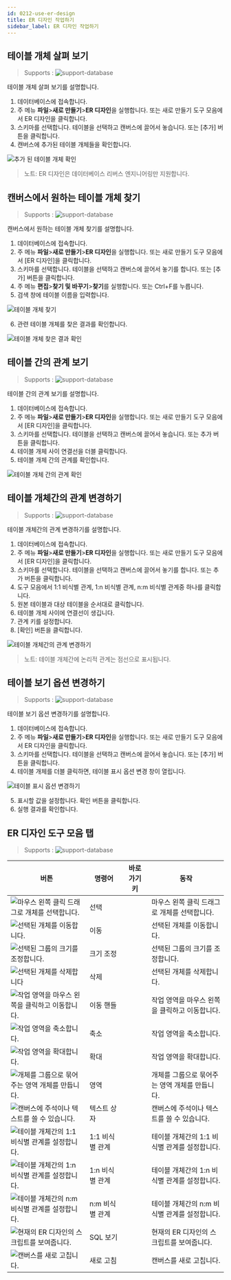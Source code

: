 ```yaml
---
id: 0212-use-er-design
title: ER 디자인 작업하기
sidebar_label: ER 디자인 작업하기
---
```


## 테이블 개체 살펴 보기
> Supports :
> ![support-database](<http://www.sqlgate.com/docs-badge/oracle,mysql,mariadb,postgresql,sqlserver,db2,tibero>)

테이블 개체 살펴 보기를 설명합니다.

1. 데이터베이스에 접속합니다.
2. 주 메뉴 **파일**>**새로 만들기**>**ER 디자인**을 실행합니다. 또는 새로 만들기 도구 모음에서 ER 디자인을 클릭합니다.
3. 스키마를 선택합니다. 테이블을 선택하고 캔버스에 끌어서 놓습니다. 또는 [추가] 버튼을 클릭합니다.
4. 캔버스에 추가된 테이블 개체들을 확인합니다.

![추가 된 테이블 개체 확인](https://s3.ap-northeast-2.amazonaws.com/sqlgate-resource/captures/erDesign/erDesign-viewTable-ko.png)

> 노트: ER 디자인은 데이터베이스 리버스 엔지니어링만 지원합니다.


## 캔버스에서 원하는 테이블 개체 찾기
> Supports :
> ![support-database](<http://www.sqlgate.com/docs-badge/oracle,mysql,mariadb,postgresql,sqlserver,db2,tibero>)

캔버스에서 원하는 테이블 개체 찾기를 설명합니다.

1. 데이터베이스에 접속합니다.
2. 주 메뉴 **파일**>**새로 만들기**>**ER 디자인**을 실행합니다. 또는 새로 만들기 도구 모음에서 [ER 디자인]을 클릭합니다.
3. 스키마를 선택합니다. 테이블을 선택하고 캔버스에 끌어서 놓기를 합니다. 또는 [추가] 버튼을 클릭합니다.
4. 주 메뉴 **편집**>**찾기 및 바꾸기**>**찾기**를 실행합니다. 또는 Ctrl+F를 누릅니다.
5. 검색 창에 테이블 이름을 입력합니다.

![테이블 개체 찾기](https://s3.ap-northeast-2.amazonaws.com/sqlgate-resource/captures/erDesign/erDesign-findTableOnCanvas-ko.png)

6. 관련 테이블 개체를 찾은 결과를 확인합니다.

![테이블 개체 찾은 결과 확인](https://s3.ap-northeast-2.amazonaws.com/sqlgate-resource/captures/erDesign/erDesign-findTableOnCanvas-01-ko.png)


## 테이블 간의 관계 보기
> Supports :
> ![support-database](<http://www.sqlgate.com/docs-badge/oracle,mysql,mariadb,postgresql,sqlserver,db2,tibero>)

테이블 간의 관계 보기를 설명합니다.

1. 데이터베이스에 접속합니다.
2. 주 메뉴 **파일**>**새로 만들기**>**ER 디자인**을 실행합니다. 또는 새로 만들기 도구 모음에서 [ER 디자인]을 클릭합니다.
3. 스키마를 선택합니다. 테이블을 선택하고 캔버스에 끌어서 놓습니다. 또는 추가 버튼을 클릭합니다.
4. 테이블 개체 사이 연결선을 더블 클릭합니다.
5. 테이블 개체 간의 관계를 확인합니다.

![테이블 개체 간의 관계 확인](https://s3.ap-northeast-2.amazonaws.com/sqlgate-resource/captures/erDesign/erDesign-viewRelationship-ko.png)


## 테이블 개체간의 관계 변경하기
> Supports :
> ![support-database](<http://www.sqlgate.com/docs-badge/oracle,mysql,mariadb,postgresql,sqlserver,db2,tibero>)

테이블 개체간의 관계 변경하기를 설명합니다.

1. 데이터베이스에 접속합니다.
2. 주 메뉴 **파일**>**새로 만들기**>**ER 디자인**을 실행합니다. 또는 새로 만들기 도구 모음에서 [ER 디자인]을 클릭합니다.
3. 스키마를 선택합니다. 테이블을 선택하고 캔버스에 끌어서 놓기를 합니다. 또는 추가 버튼을 클릭합니다.
4. 도구 모음에서 1:1 비식별 관계, 1:n 비식별 관계, n:m 비식별 관계중 하나를 클릭합니다.
5. 원본 테이블과 대상 테이블을 순서대로 클릭합니다.
6. 테이블 개체 사이에 연결선이 생깁니다.
7. 관계 키를 설정합니다.
8. [확인] 버튼을 클릭합니다.

![테이블 개체간의 관계 변경하기](https://s3.ap-northeast-2.amazonaws.com/sqlgate-resource/captures/erDesign/erDesign-alterRelationship-ko.png)

> 노트: 테이블 개체간에 논리적 관계는 점선으로 표시됩니다.


## 테이블 보기 옵션 변경하기
> Supports :
> ![support-database](<http://www.sqlgate.com/docs-badge/oracle,mysql,mariadb,postgresql,sqlserver,db2,tibero>)

테이블 보기 옵션 변경하기를 설명합니다.

1. 데이터베이스에 접속합니다.
2. 주 메뉴 **파일**>**새로 만들기**>**ER 디자인**을 실행합니다. 또는 새로 만들기 도구 모음에서 ER 디자인을 클릭합니다.
3. 스키마를 선택합니다. 테이블을 선택하고 캔버스에 끌어서 놓습니다. 또는 [추가] 버튼을 클릭합니다.
4. 테이블 개체를 더블 클릭하면, 테이블 표시 옵션 변경 창이 열립니다.

![테이블 표시 옵션 변경하기](https://s3.ap-northeast-2.amazonaws.com/sqlgate-resource/captures/erDesign/erDesign-changeOptionsForTableDisplay-ko.png)

5. 표시할 값을 설정합니다. 확인 버튼을 클릭합니다.
6. 실행 결과를 확인합니다.


## ER 디자인 도구 모음 탭
> Supports :
> ![support-database](<http://www.sqlgate.com/docs-badge/oracle,mysql,mariadb,postgresql,sqlserver,db2,tibero>)


| 버튼                                                                                                                                          | 명령어        | 바로 가기 키 | 동작                          |
| ------------------------------------------------------------------------------------------------------------------------------------------- | ---------- | ------- | --------------------------- |
| ![마우스 왼쪽 클릭 드래그로 개체를 선택합니다.](https://s3.ap-northeast-2.amazonaws.com/sqlgate-resource/captures/erDesign/icon-erDesign-select.png)           | 선택         |         | 마우스 왼쪽 클릭 드래그로 개체를 선택합니다.   |
| ![선택된 개체를 이동합니다.](https://s3.ap-northeast-2.amazonaws.com/sqlgate-resource/captures/erDesign/icon-erDesign-move.png)                        | 이동         |         | 선택된 개체를 이동합니다.              |
| ![선택된 그룹의 크기를 조정합니다.](https://s3.ap-northeast-2.amazonaws.com/sqlgate-resource/captures/erDesign/icon-erDesign-resize.png)                  | 크기 조정      |         | 선택된 그룹의 크기를 조정합니다.          |
| ![선택된 개체를 삭제합니다](https://s3.ap-northeast-2.amazonaws.com/sqlgate-resource/captures/erDesign/icon-erDesign-delete.png)                       | 삭제         |         | 선택된 개체를 삭제합니다.              |
| ![작업 영역을 마우스 왼쪽을 클릭하고 이동합니다.](https://s3.ap-northeast-2.amazonaws.com/sqlgate-resource/captures/erDesign/icon-erDesign-panningHand.png)     | 이동 핸들      |         | 작업 영역을 마우스 왼쪽을 클릭하고 이동합니다.  |
| ![작업 영역을 축소합니다.](https://s3.ap-northeast-2.amazonaws.com/sqlgate-resource/captures/erDesign/icon-erDesign-zoomOut.png)                      | 축소         |         | 작업 영역을 축소합니다.               |
| ![작업 영역을 확대합니다.](https://s3.ap-northeast-2.amazonaws.com/sqlgate-resource/captures/erDesign/icon-erDesign-zoomIn.png)                       | 확대         |         | 작업 영역을 확대합니다.               |
| ![개체를 그룹으로 묶어주는 영역 개체를 만듭니다.](https://s3.ap-northeast-2.amazonaws.com/sqlgate-resource/captures/erDesign/icon-erDesign-region.png)          | 영역         |         | 개체를 그룹으로 묶어주는 영역 개체를 만듭니다.  |
| ![캔버스에 주석이나 텍스트를 쓸 수 있습니다.](https://s3.ap-northeast-2.amazonaws.com/sqlgate-resource/captures/erDesign/icon-erDesign-textBox.png)           | 텍스트 상자     |         | 캔버스에 주석이나 텍스트를 쓸 수 있습니다.    |
| ![테이블 개체간의 1:1 비식별 관계를 설정합니다.](https://s3.ap-northeast-2.amazonaws.com/sqlgate-resource/captures/erDesign/icon-erDesign-11Relationship.png) | 1:1 비식별 관계 |         | 테이블 개체간의 1:1 비식별 관계를 설정합니다. |
| ![테이블 개체간의 1:n 비식별 관계를 설정합니다.](https://s3.ap-northeast-2.amazonaws.com/sqlgate-resource/captures/erDesign/icon-erDesign-1nRelationShip.png) | 1:n 비식별 관계 |         | 테이블 개체간의 1:n 비식별 관계를 설정합니다. |
| ![테이블 개체간의 n:m 비식별 관계를 설정합니다.](https://s3.ap-northeast-2.amazonaws.com/sqlgate-resource/captures/erDesign/icon-erDesign-nmRelationship.png) | n:m 비식별 관계 |         | 테이블 개체간의 n:m 비식별 관계를 설정합니다. |
| ![현재의 ER 디자인의 스크립트를 보여줍니다.](https://s3.ap-northeast-2.amazonaws.com/sqlgate-resource/captures/erDesign/icon-erDesign-viewSQL.png)           | SQL 보기     |         | 현재의 ER 디자인의 스크립트를 보여줍니다.    |
| ![캔버스를 새로 고칩니다.](https://s3.ap-northeast-2.amazonaws.com/sqlgate-resource/captures/erDesign/icon-erDesign-refresh.png)                      | 새로 고침      |         | 캔버스를 새로 고칩니다.               |